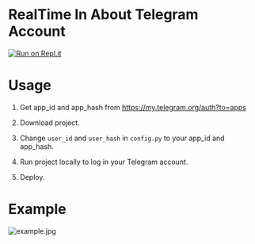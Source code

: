 # RealTime In About Telegram Account
[![Run on Repl.it](https://repl.it/badge/github/test-spaceshinobi/RealTime_In_About_Telegram)](https://repl.it/github/test-spaceshinobi/RealTime_In_About_Telegram)
# Usage

1. Get app_id and app_hash from https://my.telegram.org/auth?to=apps

2. Download project.

3. Change `user_id` and `user_hash` in `config.py` to your app_id and app_hash.

4. Run project locally to log in your Telegram account.

5. Deploy.

# Example

![example.jpg](https://i.imgur.com/GGPD5QK.jpg)
